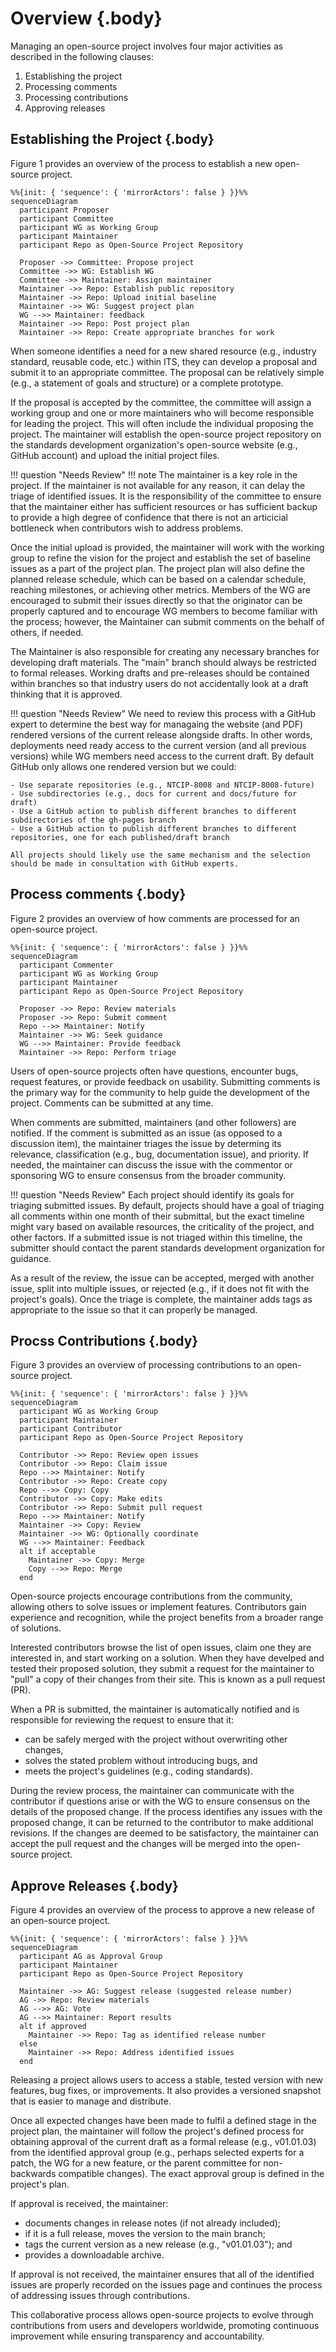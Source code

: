 <!-- markdownlint-enable require-heading-body -->
<div class="section-2" markdown="1">
<style>
  .section-2 { counter-set: section 2; }
</style>

# Overview {.body}

Managing an open-source project involves four major activities as described in
the following clauses:

1. Establishing the project
2. Processing comments
3. Processing contributions
4. Approving releases

## Establishing the Project {.body}

Figure 1 provides an overview of the process to establish a new open-source project.

```mermaid
%%{init: { 'sequence': { 'mirrorActors': false } }}%%
sequenceDiagram
  participant Proposer
  participant Committee
  participant WG as Working Group
  participant Maintainer
  participant Repo as Open-Source Project Repository

  Proposer ->> Committee: Propose project
  Committee ->> WG: Establish WG
  Committee ->> Maintainer: Assign maintainer
  Maintainer ->> Repo: Establish public repository
  Maintainer ->> Repo: Upload initial baseline
  Maintainer ->> WG: Suggest project plan
  WG -->> Maintainer: feedback
  Maintainer ->> Repo: Post project plan
  Maintainer ->> Repo: Create appropriate branches for work
```

When someone identifies a need for a new shared resource (e.g., industry
standard, reusable code, etc.) within ITS, they can develop a proposal and
submit it to an appropriate committee. The
proposal can be relatively simple (e.g., a statement of goals and structure) or
a complete prototype.

If the proposal is accepted by the committee, the committee will assign a working group and one or more
maintainers who will become responsible for leading the project. This will often
include the individual proposing the project. The maintainer will establish the
open-source project repository on the standards development organization's
open-source website (e.g., GitHub account) and upload the initial project files.

!!! question "Needs Review"
    !!! note
        The maintainer is a key role in the project. If the maintainer is not available for any reason, it can delay the triage of identified issues. It is the responsibility of the committee to ensure that the maintainer either has sufficient resources or has sufficient backup to provide a high degree of confidence that there is not an articicial bottleneck when contributors wish to address problems.

Once the initial upload is provided, the maintainer will work with the working
group to refine the vision for the project and establish the set of baseline
issues as a part of the project plan. The project plan will also define the
planned release schedule, which can be based on a calendar schedule, reaching
milestones, or achieving other metrics. Members of the WG are encouraged to
submit their issues directly so that the originator can be properly captured and
to encourage WG members to become familiar with the process; however, the
Maintainer can submit comments on the behalf of others, if needed.

The Maintainer is also responsible for creating any necessary branches for developing draft materials. The "main" branch should always be restricted to formal releases. Working drafts and pre-releases should be contained within branches so that industry users do not accidentally look at a draft thinking that it is approved.

!!! question "Needs Review"
    We need to review this process with a GitHub expert to determine the best way for managaing the website (and PDF) rendered versions of the current release alongside drafts. In other words, deployments need ready access to the current version (and all previous versions) while WG members need access to the current draft. By default GitHub only allows one rendered version but we could:

    - Use separate repositories (e.g., NTCIP-8008 and NTCIP-8008-future)
    - Use subdirectories (e.g., docs for current and docs/future for draft)
    - Use a GitHub action to publish different branches to different subdirectories of the gh-pages branch
    - Use a GitHub action to publish different branches to different repositories, one for each published/draft branch

    All projects should likely use the same mechanism and the selection should be made in consultation with GitHub experts.

## Process comments {.body}

Figure 2 provides an overview of how comments are processed for an open-source
project.

```mermaid
%%{init: { 'sequence': { 'mirrorActors': false } }}%%
sequenceDiagram
  participant Commenter
  participant WG as Working Group
  participant Maintainer
  participant Repo as Open-Source Project Repository

  Proposer ->> Repo: Review materials
  Proposer ->> Repo: Submit comment
  Repo -->> Maintainer: Notify
  Maintainer ->> WG: Seek guidance
  WG -->> Maintainer: Provide feedback
  Maintainer ->> Repo: Perform triage
```

Users of open-source projects often have questions, encounter bugs, request
features, or provide feedback on usability. Submitting comments is the primary
way for the community to help guide the development of the project. Comments can be submitted at any time.

When comments are submitted, maintainers (and other followers) are notified. If
the comment is submitted as an issue (as opposed to a discussion item), the
maintainer triages the issue by determing its relevance, classification (e.g.,
bug, documentation issue), and priority. If needed, the maintainer can discuss
the issue with the commentor or sponsoring WG to ensure consensus from the
broader community.

!!! question "Needs Review"
    Each project should identify its goals for triaging submitted issues. By default, projects should have a goal of triaging all comments within one month of their submittal, but the exact timeline might vary based on available resources, the criticality of the project, and other factors. If a submitted issue is not triaged within this timeline, the submitter should contact the parent standards development organization for guidance.

As a result of the review, the issue can be accepted, merged
with another issue, split into multiple issues, or rejected (e.g., if it does
not fit with the project's goals). Once the triage is complete, the maintainer
adds tags as appropriate to the issue so that it can properly be managed.

## Procss Contributions {.body}

Figure 3 provides an overview of processing contributions to an open-source project.

```mermaid
%%{init: { 'sequence': { 'mirrorActors': false } }}%%
sequenceDiagram
  participant WG as Working Group
  participant Maintainer
  participant Contributor
  participant Repo as Open-Source Project Repository

  Contributor ->> Repo: Review open issues
  Contributor ->> Repo: Claim issue
  Repo -->> Maintainer: Notify
  Contributor ->> Repo: Create copy
  Repo -->> Copy: Copy
  Contributor ->> Copy: Make edits
  Contributor ->> Repo: Submit pull request
  Repo -->> Maintainer: Notify
  Maintainer ->> Copy: Review
  Maintainer ->> WG: Optionally coordinate
  WG -->> Maintainer: Feedback
  alt if acceptable
    Maintainer ->> Copy: Merge
    Copy -->> Repo: Merge
  end
```

Open-source projects encourage contributions from the community, allowing others
to solve issues or implement features. Contributors gain experience and
recognition, while the project benefits from a broader range of solutions.

Interested contributors browse the list of open issues, claim one they are
interested in, and start working on a solution. When they have develped and
tested their proposed solution, they submit a request for the maintainer to
"pull" a copy of their changes from their site. This is known as a pull request
(PR).

When a PR is submitted, the maintainer is automatically notified and is
responsible for reviewing the request to ensure that it:

- can be safely merged with the project without overwriting other changes,
- solves the stated problem without introducing bugs, and
- meets the project's guidelines (e.g., coding standards).

During the review process, the maintainer can communicate with the contributor
if questions arise or with the WG to ensure consensus on the details of the
proposed change. If the process identifies any issues with the proposed change,
it can be returned to the contributor to make additional revisions. If the
changes are deemed to be satisfactory, the maintainer can accept the pull
request and the changes will be merged into the open-source project.

## Approve Releases {.body}

Figure 4 provides an overview of the process to approve a new release of an
open-source project.

```mermaid
%%{init: { 'sequence': { 'mirrorActors': false } }}%%
sequenceDiagram
  participant AG as Approval Group
  participant Maintainer
  participant Repo as Open-Source Project Repository

  Maintainer ->> AG: Suggest release (suggested release number)
  AG ->> Repo: Review materials
  AG -->> AG: Vote
  AG -->> Maintainer: Report results
  alt if approved
    Maintainer ->> Repo: Tag as identified release number
  else
    Maintainer ->> Repo: Address identified issues
  end
```

Releasing a project allows users to access a stable, tested version with new
features, bug fixes, or improvements. It also provides a versioned snapshot that
is easier to manage and distribute.

Once all expected changes have been made to fulfil a defined stage in the
project plan, the maintainer will follow the project's defined process for
obtaining approval of the current draft as a formal release (e.g., v01.01.03)
from the identified approval group (e.g., perhaps selected experts for a patch, the WG for a new feature, or the parent committee for non-backwards compatible changes). The exact approval group is defined in the project's plan.

If approval is received, the maintainer:

- documents changes in release notes (if not already included);
- if it is a full release, moves the version to the main branch;
- tags the current version as a new release (e.g., "v01.01.03"); and
- provides a downloadable archive.

If approval is not received, the maintainer ensures that all of the identified issues are properly recorded on the issues page and continues the process of addressing issues through contributions.

This collaborative process allows open-source projects to evolve through
contributions from users and developers worldwide, promoting continuous
improvement while ensuring transparency and accountability.

</div>
